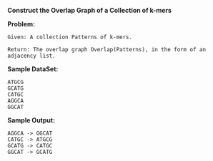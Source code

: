 **Construct the Overlap Graph of a Collection of k-mers**

**Problem:**
	
	Given: A collection Patterns of k-mers.
	
	Return: The overlap graph Overlap(Patterns), in the form of an adjacency list.
	
**Sample DataSet:**
	
	ATGCG
	GCATG
	CATGC
	AGGCA
	GGCAT

**Sample Output:**
	
	AGGCA -> GGCAT
	CATGC -> ATGCG
	GCATG -> CATGC
	GGCAT -> GCATG
